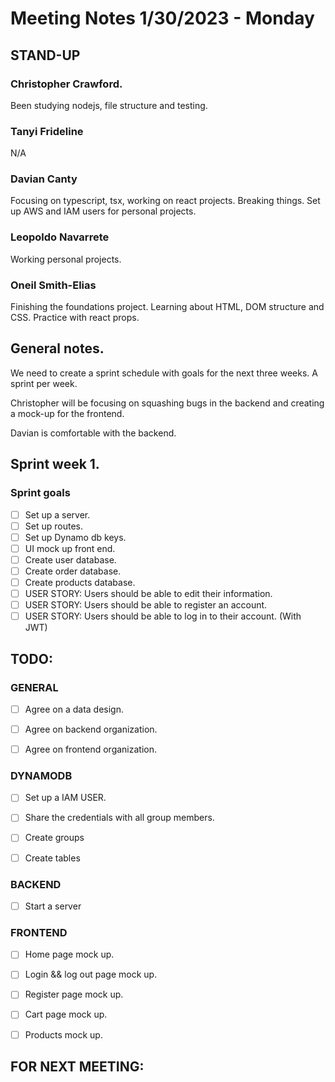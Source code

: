 # Meeting Notes 1/30/2023 - Monday
## STAND-UP 
### Christopher Crawford.
Been studying nodejs,  file structure and testing.

### Tanyi Frideline
N/A

### Davian Canty
Focusing on typescript, tsx, working on react projects. Breaking things. Set up AWS and IAM users for personal projects.

### Leopoldo Navarrete
Working personal projects.

### Oneil Smith-Elias
Finishing the foundations project. Learning about HTML, DOM structure and CSS. Practice with react props.

## General notes.
We need to create a sprint schedule with goals for the next three weeks. A sprint per week.

Christopher will be focusing on squashing bugs in the backend and creating a mock-up for the frontend.

Davian is comfortable with the backend.

## Sprint week 1.
### Sprint goals
- [ ] Set up a server.
- [ ] Set up routes.
- [ ] Set up Dynamo db keys.
- [ ] UI mock up front end.
- [ ] Create user database.
- [ ] Create order database.
- [ ] Create products database.
- [ ] USER STORY: Users should be able to edit their information.
- [ ] USER STORY: Users should be able to register an account.
- [ ] USER STORY: Users should be able to log in to their account. (With JWT)

## TODO:
### GENERAL
- [ ] Agree on a data design.

- [ ] Agree on backend organization.

- [ ] Agree on frontend organization.

### DYNAMODB
- [ ] Set up a IAM USER.

- [ ] Share the credentials with all group members.

- [ ] Create groups

- [ ] Create tables

### BACKEND
- [ ] Start a server


### FRONTEND
- [ ] Home page mock up.
- [ ] Login && log out page mock up.
- [ ] Register page mock up.
- [ ] Cart page mock up.
- [ ] Products mock up.


## FOR NEXT MEETING:
